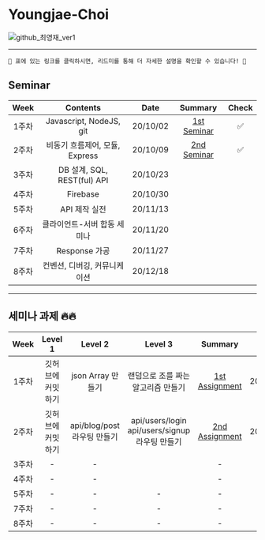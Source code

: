 # Youngjae-Choi

![github_최영재_ver1](https://user-images.githubusercontent.com/29723695/135609771-6f953c9c-77a9-41b8-a6c3-0428b8ee3dc5.png)

---

```
🚨 표에 있는 링크를 클릭하시면, 리드미를 통해 더 자세한 설명을 확인할 수 있습니다! 🚨
```

## Seminar

| Week  |            Contents            |   Date   |                    Summary                    | Check |
| :---: | :----------------------------: | :------: | :-------------------------------------------: | :---: |
| 1주차 |    Javascript, NodeJS, git     | 20/10/02 | [1st Seminar](/Seminar/1st_Seminar/README.md) |  ✅   |
| 2주차 | 비동기 흐름제어, 모듈, Express | 20/10/09 | [2nd Seminar](/Seminar/2nd_Seminar/README.md) |  ✅   |
| 3주차 |  DB 설계, SQL, REST(ful) API   | 20/10/23 |                                               |       |
| 4주차 |            Firebase            | 20/10/30 |                                               |       |
| 5주차 |         API 제작 실전          | 20/11/13 |                                               |       |
| 6주차 |  클라이언트-서버 합동 세미나   | 20/11/20 |                                               |       |
| 7주차 |         Response 가공          | 20/11/27 |                                               |       |
| 8주차 |  컨벤션, 디버깅, 커뮤니케이션  | 20/12/18 |                                               |       |

---

## 세미나 과제 🔥🔥

| Week  |      Level 1      |              Level 2              |                         Level 3                          |                        Summary                         |   Date   | Check |
| :---: | :---------------: | :-------------------------------: | :------------------------------------------------------: | :----------------------------------------------------: | :------: | :---: |
| 1주차 | 깃허브에 커밋하기 |         json Array 만들기         |            랜덤으로 조를 짜는 알고리즘 만들기            | [1st Assignment](/Assignment/1st_Assignment/README.md) | 20/10/07 |  ✅   |
| 2주차 | 깃허브에 커밋하기 | api/blog/post <br />라우팅 만들기 | api/users/login<br />api/users/signup<br />라우팅 만들기 | [2nd Assignment](/Assignment/2nd_Assignment/README.md) | 20/10/14 |  ✅   |
| 3주차 |         -         |                 -                 |                                                          |                           -                            |    -     |       |
| 4주차 |         -         |                 -                 |                                                          |                           -                            |    -     |       |
| 5주차 |         -         |                 -                 |                            -                             |                           -                            |    -     |       |
| 7주차 |         -         |                 -                 |                            -                             |                           -                            |    -     |       |
| 8주차 |         -         |                 -                 |                            -                             |                           -                            |    -     |       |
